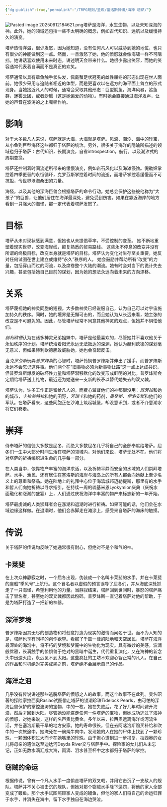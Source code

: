 ```yaml
---
{"dg-publish":true,"permalink":"/TRPG规则/圣炼/塞洛斯神谱/海神 塔萨/"}
---
```


![Pasted image 20250912184621.png](/img/user/zz%E7%B4%A0%E6%9D%90/Pasted%20image%2020250912184621.png)塔萨是海洋，水生生物，以及未知深海的神。此外，她的领域还包括一些不太明确的概念，例如古代知识、远航以及缓慢持久的演变。  
  
塔萨热情洋溢，很少发怒，因为她知道，没有任何凡人可以威胁到她的地位，也只有很少的神能做到这一点。然而，一旦激怒了她，他的愤怒就会像海啸一样不可阻挡。她讲话喜欢使用未来时态，讲述明天会带来什么。她很少露出笑容，而她的笑容通常代表着自满而不是真正的欢笑。  
  
塔萨通常以具有章鱼触手状头发，佩戴蟹足状冠冕的雌性屈冬的形态出现在世人面前。她很少采用与追随者相近的体型，而是更喜欢以在远方的海平面上耸立的形式现身。当她接近凡人的时候，通常会采取其他形态：巨型鱿鱼，海洋风暴，鲨鱼群，迷雾云团，或者螃蟹（这是她偏爱的动物）。有时她会直接通过海洋发声，让她的声音在波涛的之上嘶嘶作响。  
  
# 影响
对于大多数凡人来说，塔萨就是大海，大海就是塔萨。风浪、潮汐、海中的珍宝，从小鱼到巨型海怪这些都归于塔萨的统治。另外，很多关于海洋的隐喻所描述的领域也归于塔萨：古代知识，长期演变，自省introspection，航行，以及潮汐式的周期变换。  
  
塔萨还控制着时间流逝所带来的缓慢演变，例如岩石风化以及海滩侵蚀。倪勒娅掌控着四季更替的永恒循环，克罗芬斯掌控着时间的流逝，而塔萨掌控着缓慢而不可抗拒，令世界沧海桑田的力量。  
  
海怪，以及其他的深海巨兽会根据塔萨的命令行动。她总会保护这些被他称为“大孩子”的巨兽，让他们居住在海洋最深处，避免受到伤害。如果在靠近海岸的地方看到一只强大的海怪，那一定代表着塔萨发怒了。  
  
# 目标
塔萨从未对现状感到满意，但她也从未提倡草率，不受控制的变革。 她不断地重塑着现实世界，改变海岸线，颠复熟悉的贸易路线。 这些永不停息的改变并没有所谓的终极目标，改变本身就是塔萨的目标。塔萨认为变化对生存至关重要，她反对任何试图在世上建立或维持“永久”秩序的人。 她会鼓励并帮助所有“改变”的力量，包括穿山而过的河流，以及席卷整个大陆的潮流。她有时会对当下的诡计失去兴趣，甚至包括她自己目前的谋划，因为她的想法永远向着未来的方向漂移。  
  
# 关系
塔萨蔑视她的神灵同胞的短视。大多数神灵已经说服自己，认为自己可以对宇宙施加持久的秩序。同时，她的境界是无懈可击的，而且她认为从长远来看，她主张的改变是不可避免的。因此，尽管塔萨经常不同意其他神灵的观点，但她并不惧怕他们。  
  
*赫利欧德*认为在诸多神灵兄弟姐妹中，塔萨是他最喜欢的，尽管她并不喜欢他关于永恒秩序的计划。塔萨统治着阳光永远无法抵达的深渊，她认为赫利欧德的谋划毫无意义，但如果赫利欧德胆敢威胁她，她也会奋起反击。  
  
当*克罗芬斯*玩弄*普罗烽斯*的心智时，塔萨怜悯普罗烽斯并伸出了援手，而普罗烽斯永远不会忘记这件事。他们两个在“旧事物必须为新事物让路”这一点上达成共识，但普罗烽斯爆发的破坏性力量和塔萨潜移默化的改变形成鲜明的对比。普罗烽斯会定期给塔萨送上礼物，最近还为她送来一支新的长矛以替代她失去的双叉戟。  
  
塔萨认为，许多工作正是留给凡人的，而费心监督他们的神都很没用：*厄芳拉*和她的城市，*卡拉美特拉*和她的田野，*芳瑞卡*和她的药剂，*墨癸斯*、*伊洛安斯*和他们的军队。在塔萨看来，这些同胞正在沙滩上筑起城堡，却没意识到，或者不介意潮水将它们卷走。  

# 崇拜
  
侍奉塔萨的信徒大多数是屈冬，而绝大多数屈冬几乎将自己的全部奉献给塔萨。屈冬们一生中大部分时间生活在塔萨的领域内，对他们来说，塔萨无处不在。他们将对塔萨的祈祷编织进生命的几乎每一部分。  
  
在人类当中，依靠物产丰富的海洋求活，以及祈祷平静而安全的水域的人们崇拜塔萨。水手、渔民、还有居住在塞洛斯的海岸与海岛上的所有人都会向她献上至少名义上的尊重和祭品。她在陆地上的礼拜中心位于海滨城邦迈勒提斯，那里有的水手和哲人们向她祈祷以寻求指引。在持续一周的琉基米恩Lyokymion庆典（庆祝水面融化和涨潮的盛宴）上，人们通过庆祝海洋中丰富的物产来标志新的一年开始。  
  
塔萨最虔诚的人类崇拜者会在涨潮和退潮时进行祈祷。如果可能的话，他们会在水域边缘这样做。在退潮时，他们会赤脚走在滩涂上，感受来自塔萨的海床的触摸。

# 传说
关于塔萨的传说均反映了她通常很有耐心，但绝对不是个和气的神。

## 卡莱斐
在上次众神静寂之时，一个屈冬出现，伪装成一个名叫卡莱斐的水手，并在卡莱斐的座船“季风号”上航行。这个冒名者以虚假的预言误导了屈冬们，并从海底深处抓走了一只海怪，希望利用他的力量。当静寂结束，塔萨回到世间时，暴怒的塔萨痛击了冒名者，甚至她的双叉戟都因此粉碎。普罗烽斯一直记着塔萨对他的帮助，于是为塔萨打造了一把新的神器。

## 深洋梦境
普罗烽斯因其无尽的创造物和将创意打造为现实的激情而闻名于世。而不为人知的是，塔萨也享有同样的创作欲望。看腻了千篇一律的陆地和天空居民，塔萨在海洋最深处的海沟中，将不朽的梦境和梦魇中的生物化为现实。具有微妙的美感，波澜般优雅，长满触手的惊惧兽于绝对的黑暗中诞生，代代重复演化，又在海神的新念头中迅速灭绝，永远见不到太阳。这些疯狂的工坊不欢迎心智正常的凡人。在自己的作品和时机绝对完美成熟之前，塔萨绝不会展示自己的作品。

## 海洋之泪
几乎没有传说讲述那些逃脱塔萨的愤怒之人的故事。而这个故事不在此列。臭名昭著的探险家拉西奥Rasiao试图偷走塔萨的锁潮珍珠Tidelock Pearls，由可怕的深海巨兽保护的掌控波涛的宝物，中的一枚，她在失败后，花了好几年时间避开海浪，然后才回到大陆。尽管她没能盗走任何一件塔萨的宝物，但她成功逃过了海神的愤怒，对她来说，这样的名声贵比黄金。多年以来，拉西奥远离海洋或河流生活，并在塞洛斯最干旱的地方安家。她的寿命很长，但在去阿喀洛斯购买补给和吹牛的一次旅途中，她淹死在一碗炖牛肉中。发现她的人在她的尸体上找到了一颗珍珠，一颗因体积过大而卡在她嘴里的珍珠。由于担心遭到进一步报复，拉西奥的女儿将母亲的遗体送至迪达河Deyda River交与塔萨手中。探险家的女儿们从未忘记，正如无数水滴汇成大海，雨滴、泪水甚至杯中之水都归于塔萨的掌控。

## 窃贼的命运
根据传说，曾有一个凡人水手一度偷走塔萨的双叉戟，并用它击沉了一支敌人的舰队。塔萨并不关心被击沉的舰队，但她对那个窃贼水手降下惩罚，将他的家人全部变成了鳗鱼。那个水手试图照顾家人变成的鳗鱼，但他的家人们将自己的命运归罪于水手，并消失在海中，留下水手独自在海边哭泣。